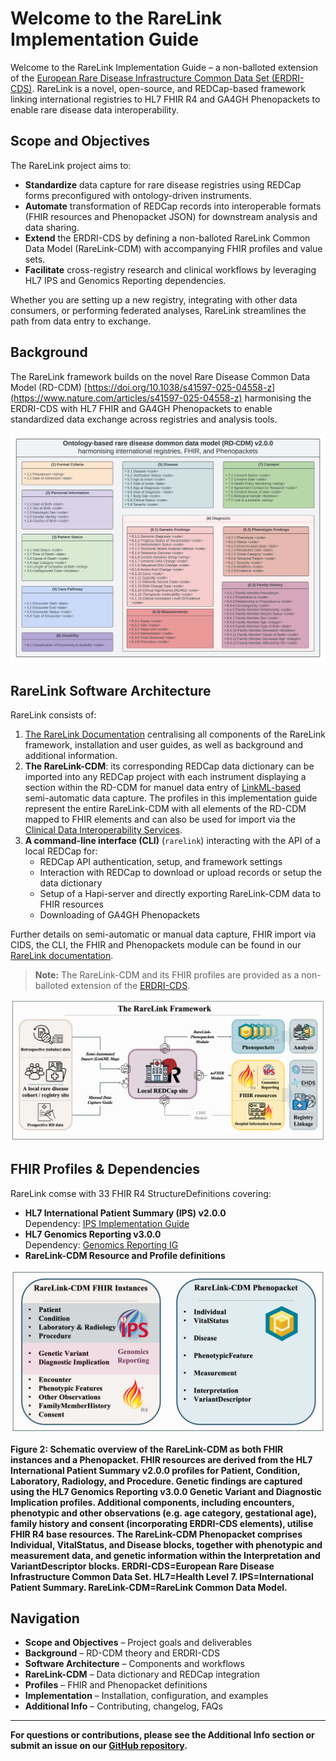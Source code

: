 # Welcome to the RareLink Implementation Guide

Welcome to the RareLink Implementation Guide – a non-balloted extension of the [European Rare Disease Infrastructure Common Data Set (ERDRI-CDS)](https://eu-rd-platform.jrc.ec.europa.eu/set-of-common-data-elements_en). RareLink is a novel, open-source, and REDCap-based framework linking international registries to HL7 FHIR R4 and  GA4GH Phenopackets to enable rare disease data interoperability.

## Scope and Objectives

The RareLink project aims to:

- **Standardize** data capture for rare disease registries using REDCap forms preconfigured with ontology-driven instruments.  
- **Automate** transformation of REDCap records into interoperable formats (FHIR resources and Phenopacket JSON) for downstream analysis and data sharing.  
- **Extend** the ERDRI-CDS by defining a non-balloted RareLink Common Data Model (RareLink-CDM) with accompanying FHIR profiles and value sets.  
- **Facilitate** cross-registry research and clinical workflows by leveraging HL7 IPS and Genomics Reporting dependencies.  

Whether you are setting up a new registry, integrating with other data consumers, or performing federated analyses, RareLink streamlines the path from data entry to exchange.

## Background

The RareLink framework builds on the novel Rare Disease Common Data Model (RD-CDM) [https://doi.org/10.1038/s41597-025-04558-z](https://www.nature.com/articles/s41597-025-04558-z) harmonising the ERDRI-CDS with HL7 FHIR and GA4GH Phenopackets to enable standardized data exchange across registries and analysis tools.

![RD-CDM Diagram](rd_cdm_v2_0_0.png)

## RareLink Software Architecture

RareLink consists of:
1. [The RareLink Documentation](https://rarelink.readthedocs.io/en/latest/index.html) centralising all components of the RareLink framework, installation and user guides, as well as background and additional information.
2. **The RareLink-CDM**: its corresponding REDCap data dictionary can be imported into any REDCap project with each instrument displaying a section within the RD-CDM for manuel data entry of [LinkML-based](https://linkml.io/) semi-automatic data capture. The profiles in this implementation guide represent the entire RareLink-CDM with all elements of the RD-CDM mapped to FHIR elements and can also be used for import via the [Clinical Data Interoperability Services](https://www.sciencedirect.com/science/article/pii/S1532046421002008).
3. **A command-line interface (CLI)** (`rarelink`) interacting with the API of a local REDCap for:
   - REDCap API authentication, setup, and framework settings
   - Interaction with REDCap to download or upload records or setup the data dictionary
   - Setup of a Hapi-server and directly exporting RareLink-CDM data to FHIR resources
   - Downloading of GA4GH Phenopackets

Further details on semi-automatic or manual data capture, FHIR import via CIDS, the CLI, the FHIR and Phenopackets module can be found in our [RareLink documentation](https://rarelink.readthedocs.io/en/latest/index.html).

> **Note:** The RareLink-CDM and its FHIR profiles are provided as a non-balloted extension of the [ERDRI-CDS](https://eu-rd-platform.jrc.ec.europa.eu/set-of-common-data-elements_en).

![RareLink Overview](rarelink_overview.png)

## FHIR Profiles & Dependencies

RareLink comse with 33 FHIR R4 StructureDefinitions covering:

- **HL7 International Patient Summary (IPS) v2.0.0**  
  Dependency: [IPS Implementation Guide](https://build.fhir.org/ig/HL7/fhir-ips/)  
- **HL7 Genomics Reporting v3.0.0**  
  Dependency: [Genomics Reporting IG](https://hl7.org/fhir/uv/genomics-reporting/STU3/index.html)  
- **RareLink-CDM Resource and Profile definitions**

![FHIR & Phenopacket Profiles](rarelink_cdm_fhir_phenopackets.png)

__Figure 2: Schematic overview of the RareLink-CDM as both FHIR instances and a Phenopacket. FHIR resources are derived from the HL7 International Patient Summary v2.0.0 profiles for Patient, Condition, Laboratory, Radiology, and Procedure. Genetic findings are captured using the HL7 Genomics Reporting v3.0.0 Genetic Variant and Diagnostic Implication profiles. Additional components, including encounters, phenotypic and other observations (e.g. age category, gestational age), family history and consent (incorporating ERDRI-CDS elements), utilise FHIR R4 base resources. The RareLink-CDM Phenopacket comprises Individual, VitalStatus, and Disease blocks, together with phenotypic and measurement data, and genetic information within the Interpretation and VariantDescriptor blocks. ERDRI-CDS=European Rare Disease Infrastructure Common Data Set. HL7=Health Level 7. IPS=International Patient Summary. RareLink-CDM=RareLink Common Data Model.__

## Navigation

- **Scope and Objectives** – Project goals and deliverables  
- **Background** – RD-CDM theory and ERDRI-CDS  
- **Software Architecture** – Components and workflows  
- **RareLink-CDM** – Data dictionary and REDCap integration  
- **Profiles** – FHIR and Phenopacket definitions  
- **Implementation** – Installation, configuration, and examples  
- **Additional Info** – Contributing, changelog, FAQs  

---

**For questions or contributions, please see the **Additional Info** section or submit an issue on our [GitHub repository](https://github.com/BIH-CEI/RareLink).**

